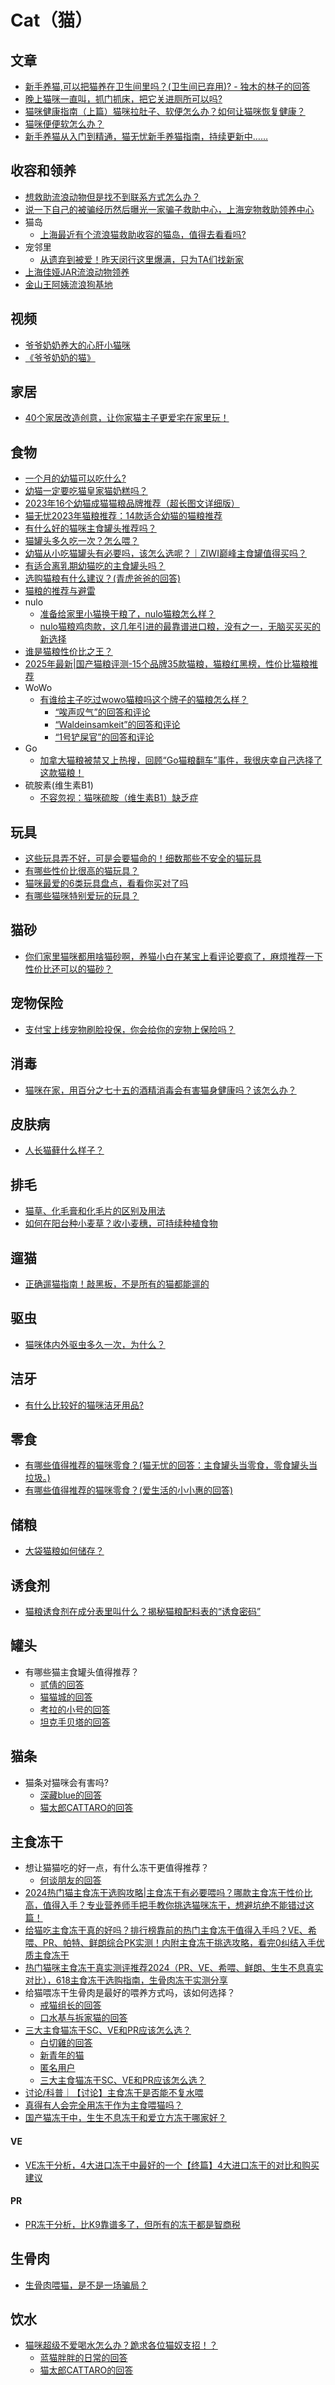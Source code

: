 # Cat（猫）

## 文章
* [新手养猫,可以把猫养在卫生间里吗？(卫生间已弃用)? - 独木的林子的回答](https://www.zhihu.com/question/482884464/answer/2090438132)
* [晚上猫咪一直叫，抓门抓床，把它关进厕所可以吗?](https://www.zhihu.com/question/427368211)
* [猫咪健康指南（上篇）猫咪拉肚子、软便怎么办？如何让猫咪恢复健康？](https://zhuanlan.zhihu.com/p/542049604)
* [猫咪便便软怎么办？](https://zhuanlan.zhihu.com/p/421678167)
* [新手养猫从入门到精通，猫无忧新手养猫指南，持续更新中……](https://zhuanlan.zhihu.com/p/448759562)

## 收容和领养
* [想救助流浪动物但是找不到联系方式怎么办？](https://zhuanlan.zhihu.com/p/24628633)
* [说一下自己的被骗经历然后曝光一家骗子救助中心，上海宠物救助领养中心](https://zhuanlan.zhihu.com/p/265212980)
* 猫岛
  * [上海最近有个流浪猫救助收容的猫岛，值得去看看吗?](https://www.zhihu.com/question/557411264)
* 宠邻里
  * [从遗弃到被爱！昨天闵行这里爆满，只为TA们找新家](https://sghexport.shobserver.com/html/baijiahao/2025/08/10/1623845.html)
* [上海佳娅JAR流浪动物领养](https://weibo.com/jargroup)
* [金山王阿姨流浪狗基地](https://weibo.com/u/2180864522)

## 视频
* [爷爷奶奶养大的心肝小猫咪](https://www.bilibili.com/video/BV1MU411S7ia/)
* [《爷爷奶奶的猫》](https://www.bilibili.com/video/BV1EN4y147Sd/)

## 家居
* [40个家居改造创意，让你家猫主子更爱宅在家里玩！](https://zhuanlan.zhihu.com/p/38115748)

## 食物
* [一个月的幼猫可以吃什么?](https://www.zhihu.com/question/463095328)
* [幼猫一定要吃猫皇家猫奶糕吗？](https://zhuanlan.zhihu.com/p/63930504)
* [2023年16个幼猫成猫猫粮品牌推荐（超长图文详细版）](https://zhuanlan.zhihu.com/p/365701904)
* [猫无忧2023年猫粮推荐：14款适合幼猫的猫粮推荐](https://zhuanlan.zhihu.com/p/403200278)
* [有什么好的猫咪主食罐头推荐吗？](https://www.zhihu.com/tardis/bd/ans/1118338940)
* [猫罐头多久吃一次？怎么喂？](https://www.zhihu.com/question/319524086/answer/1212468886)
* [幼猫从小吃猫罐头有必要吗，该怎么选呢？｜ZIWI巅峰主食罐值得买吗？](https://www.zhihu.com/tardis/bd/art/636412502)
* [有适合离乳期幼猫吃的主食罐头吗？](https://www.zhihu.com/tardis/bd/ans/2236495698)
* [选购猫粮有什么建议？(青虎爸爸的回答)](https://www.zhihu.com/question/21916276/answer/775664940)
* [猫粮的推荐与避雷](https://zhuanlan.zhihu.com/p/358685187)
* nulo
  * [准备给家里小猫换干粮了，nulo猫粮怎么样？](https://www.zhihu.com/question/529400741)
  * [nulo猫粮鸡肉款，这几年引进的最靠谱进口粮，没有之一，无脑买买买的新选择](https://zhuanlan.zhihu.com/p/403421941)
* [谁是猫粮性价比之王？](https://www.zhihu.com/tardis/bd/ans/1057242477)
* [2025年最新|国产猫粮评测-15个品牌35款猫粮，猫粮红黑榜，性价比猫粮推荐](https://www.zhihu.com/tardis/bd/art/477701957)
* WoWo
  * [有谁给主子吃过wowo猫粮吗这个牌子的猫粮怎么样？](https://www.zhihu.com/question/418332646/answer/2170833877)
    * [“唉声叹气”的回答和评论](https://www.zhihu.com/question/418332646/answer/2659892661)
    * [“Waldeinsamkeit”的回答和评论](https://www.zhihu.com/question/418332646/answer/1514686190)
    * [“1号铲屎官”的回答和评论](https://www.zhihu.com/question/418332646/answer/2049092443)
* Go
  * [加拿大猫粮被禁又上热搜，回顾“Go猫粮翻车”事件，我很庆幸自己选择了这款猫粮！](https://www.zhihu.com/tardis/bd/art/480938660)
* 硫胺素(维生素B1)
  * [不容忽视：猫咪硫胺（维生素B1）缺乏症](https://zhuanlan.zhihu.com/p/34805503)

## 玩具
* [这些玩具弄不好，可是会要猫命的！细数那些不安全的猫玩具](https://zhuanlan.zhihu.com/p/70074490)
* [有哪些性价比很高的猫玩具？](https://www.zhihu.com/question/44724522)
* [猫咪最爱的6类玩具盘点，看看你买对了吗](https://zhuanlan.zhihu.com/p/587772393)
* [有哪些猫咪特别爱玩的玩具？](https://www.zhihu.com/question/371709648)

## 猫砂
* [你们家里猫咪都用啥猫砂啊，养猫小白在某宝上看评论要疯了，麻烦推荐一下性价比还可以的猫砂？](https://www.zhihu.com/question/394612315)

## 宠物保险
* [支付宝上线宠物刷脸投保，你会给你的宠物上保险吗？](https://www.zhihu.com/question/407972587/answer/1350179931)

## 消毒
* [猫咪在家，用百分之七十五的酒精消毒会有害猫身健康吗？该怎么办？](https://www.zhihu.com/question/371548956)

## 皮肤病
* [人长猫藓什么样子？](https://www.zhihu.com/question/433163557/answer/2475025359)

## 排毛
* [猫草、化毛膏和化毛片的区别及用法](https://zhuanlan.zhihu.com/p/336443539)
* [如何在阳台种小麦草？收小麦穗，可持续种植食物](https://zhuanlan.zhihu.com/p/363592028)

## 遛猫
* [正确遛猫指南！敲黑板，不是所有的猫都能遛的](https://zhuanlan.zhihu.com/p/65195155)

## 驱虫
* [猫咪体内外驱虫多久一次，为什么？](https://www.zhihu.com/question/285641623)

## 洁牙
* [有什么比较好的猫咪洁牙用品?](https://www.zhihu.com/tardis/bd/ans/1638382982)

## 零食
* [有哪些值得推荐的猫咪零食？(猫无忧的回答：主食罐头当零食，零食罐头当垃圾。)](https://www.zhihu.com/question/54913614/answer/977654095)
* [有哪些值得推荐的猫咪零食？(爱生活的小小惠的回答)](https://www.zhihu.com/question/54913614/answer/1233210645)

## 储粮
* [大袋猫粮如何储存？](https://www.zhihu.com/question/279414065/answer/1133106991)

## 诱食剂
* [猫粮诱食剂在成分表里叫什么？揭秘猫粮配料表的“诱食密码”](https://baijiahao.baidu.com/s?id=1831984798707797055)

## 罐头
* 有哪些猫主食罐头值得推荐？
  * [贰倩的回答](https://www.zhihu.com/question/355955255/answer/3328840889)
  * [猫猫城的回答](https://www.zhihu.com/question/355955255/answer/3565840031)
  * [考拉的小号的回答](https://www.zhihu.com/question/355955255/answer/1212225073)
  * [坦克手贝塔的回答](https://www.zhihu.com/question/355955255/answer/2456501157)

## 猫条
* 猫条对猫咪会有害吗?
  * [深藏blue的回答](https://www.zhihu.com/question/363613704/answer/2509788786)
  * [猫太郎CATTARO的回答](https://www.zhihu.com/question/363613704/answer/1893962665)

## 主食冻干
* 想让猫猫吃的好一点，有什么冻干更值得推荐？
  * [何谈朋友的回答](https://www.zhihu.com/question/548705526/answer/2676455097)
* [2024热门猫主食冻干选购攻略|主食冻干有必要喂吗？哪款主食冻干性价比高，值得入手？专业营养师手把手教你挑选猫咪冻干，想避坑绝不能错过这篇！](https://www.zhihu.com/tardis/bd/art/707693328)
* [给猫吃主食冻干真的好吗？排行榜靠前的热门主食冻干值得入手吗？VE、希喂、PR、帕特、鲜朗综合PK实测！内附主食冻干挑选攻略，看完0纠结入手优质主食冻干](https://zhuanlan.zhihu.com/p/705781248)
* [热门猫咪主食冻干真实测评推荐2024（PR、VE、希喂、鲜朗、生生不息真实对比），618主食冻干选购指南，生骨肉冻干实测分享](https://www.zhihu.com/tardis/bd/art/700483654)
* 给猫喂冻干生骨肉是最好的喂养方式吗，该如何选择？
  * [戒猫组长的回答](https://www.zhihu.com/question/520766112/answer/2407323333)
  * [口水基与拆家猫的回答](https://www.zhihu.com/question/520766112/answer/2404583993)
* [三大主食猫冻干SC、VE和PR应该怎么选？](https://www.zhihu.com/question/485536719)
  * [白切雞的回答](https://www.zhihu.com/question/485536719/answer/2112995295)
  * [新青年的猫](https://www.zhihu.com/question/485536719/answer/2622901463)
  * [匿名用户](https://www.zhihu.com/question/485536719/answer/2442477280)
  * [三大主食猫冻干SC、VE和PR应该怎么选？](https://www.zhihu.com/question/485536719/answer/2622966526)
* [讨论/科普｜【讨论】主食冻干是否能不复水喂](https://www.douban.com/group/topic/281268956)
* [真得有人会完全用冻干作为主食喂猫吗？](https://www.zhihu.com/question/412019090/answer/3156041090)
* [国产猫冻干中，生生不息冻干和爱立方冻干哪家好？](https://www.zhihu.com/question/537998222)

#### VE
* [VE冻干分析，4大进口冻干中最好的一个【终篇】4大进口冻干的对比和购买建议](https://zhuanlan.zhihu.com/p/261995433)

#### PR
* [PR冻干分析，比K9靠谱多了，但所有的冻干都是智商税](https://zhuanlan.zhihu.com/p/261361837)

## 生骨肉
* [生骨肉喂猫，是不是一场骗局？](https://www2.zhihu.com/question/350713529)

## 饮水
* [猫咪超级不爱喝水怎么办？跪求各位猫奴支招！？](https://www.zhihu.com/question/64876364)
  * [蓝猫胖胖的日常的回答](https://www.zhihu.com/question/64876364/answer/3072506600)
  * [猫太郎CATTARO的回答](https://www.zhihu.com/question/64876364/answer/3071829618)
